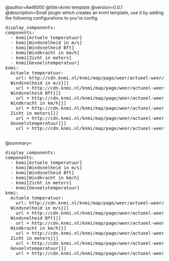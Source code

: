 @author=Awt6000
@title=knmi template
@version=0.0.1
@description=Small plugin which creates an knmi template, use it by adding the following configurations to you're config.
<pre>
display_components:
components:
  - knmi[Actuele temperatuur]
  - knmi[Windsnelheid in m/s]
  - knmi[Windsnelheid Bft]
  - knmi[Windkracht in km/h]
  - knmi[Zicht in meters]
  - knmi[Gevoelstemperatuur]
knmi:
  Actuele temperatuur:
    url: http://cdn.knmi.nl/knmi/map/page/weer/actueel-weer/temperatuur.png
  Windsnelheid in m/s]]]
    url = http://cdn.knmi.nl/knmi/map/page/weer/actueel-weer/windsnelheid.png 
  Windsnelheid Bft]]]
    url = http://cdn.knmi.nl/knmi/map/page/weer/actueel-weer/windkracht.png
  Windkracht in km/h]]]
    url = http://cdn.knmi.nl/knmi/map/page/weer/actueel-weer/maxwindkm.png 
  Zicht in meters]]]
    url = http://cdn.knmi.nl/knmi/map/page/weer/actueel-weer/zicht.png
  Gevoelstemperatuur]]]
    url = http://cdn.knmi.nl/knmi/map/page/weer/actueel-weer/gevoelstemperatuur.png
 </pre>
@summary=
<pre>
display_components:
components:
  - knmi[Actuele temperatuur]
  - knmi[Windsnelheid in m/s]
  - knmi[Windsnelheid Bft]
  - knmi[Windkracht in km/h]
  - knmi[Zicht in meters]
  - knmi[Gevoelstemperatuur]
knmi:
  Actuele temperatuur:
    url: http://cdn.knmi.nl/knmi/map/page/weer/actueel-weer/temperatuur.png
  Windsnelheid in m/s]]]
    url = http://cdn.knmi.nl/knmi/map/page/weer/actueel-weer/windsnelheid.png 
  Windsnelheid Bft]]]
    url = http://cdn.knmi.nl/knmi/map/page/weer/actueel-weer/windkracht.png
  Windkracht in km/h]]]
    url = http://cdn.knmi.nl/knmi/map/page/weer/actueel-weer/maxwindkm.png 
  Zicht in meters]]]
    url = http://cdn.knmi.nl/knmi/map/page/weer/actueel-weer/zicht.png
  Gevoelstemperatuur]]]
    url = http://cdn.knmi.nl/knmi/map/page/weer/actueel-weer/gevoelstemperatuur.png
 </pre>
